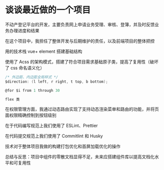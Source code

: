 # 谈谈最近做的一个项目

不动产登记平台的开发，主要负责网上申请业务受理、审核、登簿，并及时反馈业务办理进度和结果

在这个项目中，我担任了整体开发与后期维护的责任，以及前端项目的整体把控

用的技术栈 vue+ element 搭建基础结构

使用了 Acss 的架构模式，搭建了符合项目需求基础原子类，提高了复用性（破坏了 css 命名语义化）

```cs
/* 外边距、内边距全局样式 */
$direction: (l left, r right, t top, b bottom);

@for $i from 1 through 30

flex 类

```

在权限管理方面，我通过动态路由实现了支持动态渲染菜单和路由的功能，并将页面权限精确控制到按钮级别

在于代码编写规范上我们使用了 ESLint、Prettier

在代码提交规范上我们使用了 Commitlint 和 Husky

技术对于整体项目我做的构建打包优化和首屏加载优化的操作

总结与反思：项目中组件的零散文档显得不足，未来应搭建组件库以提高文档化水平和可复用性

